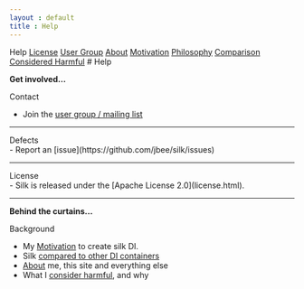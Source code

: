 ```yaml
---
layout : default
title : Help
---
```

<tour class="c-help">
Help
<a href="license.html">License</a>
<a href="https://groups.google.com/group/silk-di">User Group</a>
<a href="about.html">About</a>
<a href="motivation.html">Motivation</a>
<a href="philosophy.html">Philosophy</a>
<a href="comparison.html">Comparison</a>
<a href="harmful.html">Considered Harmful</a>
</tour>
# Help

<b class="bullet">Get involved...</b>
<div class="icon"><span class="fa fa-comments-o"></span>Contact</div>

- Join the [user group / mailing list](https://groups.google.com/group/silk-di)

----

<div class="icon"><span class="fa fa-bug"></span>Defects</div>
- Report an [issue](https://github.com/jbee/silk/issues)

----

<div class="icon"><span class="fa fa-legal"></span>License</div>
- Silk is released under the [Apache License 2.0](license.html).

----

<b class="bullet">Behind the curtains...</b>
<div class="icon"><span class="fa fa-rocket"></span>Background</div>

- My [Motivation](motivation.html) to create silk DI.
- Silk [compared to other DI containers](comparison.html)
- [About](about.html) me, this site and everything else
- What I [consider harmful](harmful.html), and why

